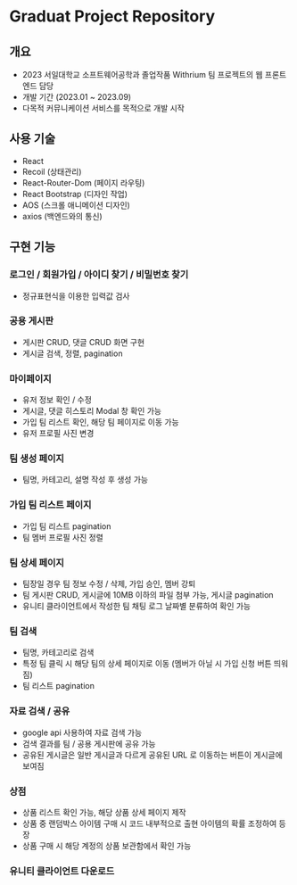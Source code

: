 # Graduat Project Repository

## 개요

- 2023 서일대학교 소프트웨어공학과 졸업작품 Withrium 팀 프로젝트의 웹 프론트엔드 담당
- 개발 기간 (2023.01 ~ 2023.09)
- 다목적 커뮤니케이션 서비스를 목적으로 개발 시작

## 사용 기술

- React
- Recoil (상태관리)
- React-Router-Dom (페이지 라우팅)
- React Bootstrap (디자인 작업)
- AOS (스크롤 애니메이션 디자인)
- axios (백엔드와의 통신)

## 구현 기능

### 로그인 / 회원가입 / 아이디 찾기 / 비밀번호 찾기
- 정규표현식을 이용한 입력값 검사

### 공용 게시판 
- 게시판 CRUD, 댓글 CRUD 화면 구현
- 게시글 검색, 정렬, pagination

### 마이페이지 
- 유저 정보 확인 / 수정
- 게시글, 댓글 히스토리 Modal 창 확인 가능
- 가입 팀 리스트 확인, 해당 팀 페이지로 이동 가능
- 유저 프로필 사진 변경

### 팀 생성 페이지 
- 팀명, 카테고리, 설명 작성 후 생성 가능
  
### 가입 팀 리스트 페이지 
- 가입 팀 리스트 pagination
- 팀 멤버 프로필 사진 정렬
  
### 팀 상세 페이지 
- 팀장일 경우 팀 정보 수정 / 삭제, 가입 승인, 멤버 강퇴
- 팀 게시판 CRUD, 게시글에 10MB 이하의 파일 첨부 가능, 게시글 pagination
- 유니티 클라이언트에서 작성한 팀 채팅 로그 날짜별 분류하여 확인 가능

### 팀 검색
- 팀명, 카테고리로 검색
- 특정 팀 클릭 시 해당 팀의 상세 페이지로 이동 (멤버가 아닐 시 가입 신청 버튼 띄워짐)
- 팀 리스트 pagination

### 자료 검색 / 공유
- google api 사용하여 자료 검색 가능
- 검색 결과를 팀 / 공용 게시판에 공유 가능
- 공유된 게시글은 일반 게시글과 다르게 공유된 URL 로 이동하는 버튼이 게시글에 보여짐

### 상점
- 상품 리스트 확인 가능, 해당 상품 상세 페이지 제작
- 상품 중 랜덤박스 아이템 구매 시 코드 내부적으로 출현 아이템의 확률 조정하여 등장
- 상품 구매 시 해당 계정의 상품 보관함에서 확인 가능

### 유니티 클라이언트 다운로드
